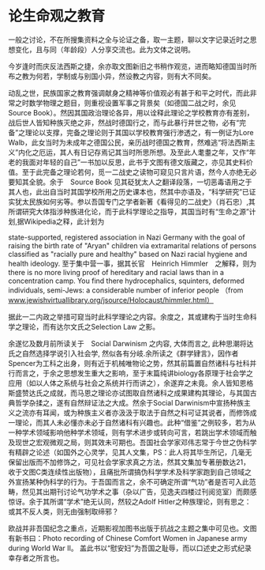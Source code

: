 # 论生命观之教育

一般之讨论，不在所搜集资料之全与论证之备，取一主题，聊以文字记录近时之思想变化，且与同（年龄段）人分享交流也。此为文体之说明。

今岁逢时而庆反法西斯之捷，余亦取文图新旧之书稍作观览，进而略知德国当时所布之教为何若，学制或与别国小异，然设教之内容，则有大不同矣。

动乱之世，民族国家之教育强调献身之精神等价值观必有甚于和平之时代，而此非常之时数学物理之题目，则重视设置军事之背景矣（如德国二战之时，余见Source Book）。然因其国政治理论各异，用以诠释此理论之学校教育亦有差别，战后世人皆知种族灭绝之非，然战时德国行之，而与此暴行并世之物，必有“完备”之理论以支撑，完备之理论则于其国以学校教育强行渗透之，有一例证为Lore Walb，此女当时为未成年之德国公民，亲历战时德国之教育，然难逃“将法西斯主义”内化之厄运，其人有日记存焉记其当时所思所想。及至此人耄耋之年，又作“年老的我面对年轻的自己”一书加以反思，此书于文图有德文版藏之，亦见其史料价值。至于此完备之理论若何，觅一二战史之读物可窥见只言片语，然今人亦绝无必要知其全貌。余于　Source Book 见其砭犹太人之翻译段落，一切恶毒语用之于其人也，此出自当时其国学校所用之历史课本也，然其中亦语及，“科学研究”已证实犹太民族如何劣等。参以吾国专门之学者新著《看得见的二战史》（肖石忠）,其所谓研究大体指涉种族进化论，而于此科学理论之指导，其国当时有“生命之源”计划,据Wikipedia之释，此计划为

state-supported, registered association in Nazi Germany with the goal of raising the birth rate of "Aryan" children via extramarital relations of persons classified as "racially pure and healthy" based on Nazi racial hygiene and health ideology. 至于集中营一事，据其长官　Heinrich Himmler　之解释，则为there is no more living proof of hereditary and racial laws than in a concentration camp. You find there hydrocephalics, squinters, deformed individuals, semi-Jews: a considerable number of inferior people （from www.jewishvirtuallibrary.org/jsource/Holocaust/himmler.html）

据此一二内政之举措可窥当时此科学理论之内容。余度之，其或建构于当时生命科学之理论，而有达尔文氏之Selection Law 之影。

余遂忆及数月前所读关于　Social Darwinism 之内容, 大体而言之, 此种思潮将达氏之自然选择学说引入社会学, 然似各有分岐.余所读之《群学肄言》，因作者Spencer为工科之出身，则有近于机械唯物论之势，然其前篇置自然诸科与社科并行而言之，于余之思想发生重大之影响，至于末篇纯讲biology各原理于社会学之应用（如以人体之系统与社会之系统并行而讲之），余遂弃之未竟。余人皆知恩格斯盛赞达氏之成就，而马恩之理论亦试图取自然诸科之成果建构其理论，与其国古典哲学杂揉之，遂有自然辩证法之大成。然余于Social Darwinism中宣扬种族主义之流亦有耳闻，或为种族主义者亦汲汲于取法于自然之科可证其说者，而修饰成一理论，而其人未必懂亦未必于自然诸科有兴趣也。此种“借鉴”之例较多，若为从一种学术领域影响他种学术领域，则有学术进步或转向可言，若跳出学术领域而触及现世之宏观微观之局，则其效未可期也。吾国社会学家邓伟志常于今世之伪科学有精辟之论述（如国外之心灵学，见其人文集，PS：此人将其毕生所记，几毫无保留出版而不加修饰之，可见社会学家求真之方法，然其文集加专著册数达21，收于文图C类连续性出版物），且痛批所谓搞伪科学学术及科学家跑到自己领域之外宣扬某种伪科学的行为。于吾国而言之，余不可确定所谓“气功”者是否可入此范畴，然见其出期刊讨论气功学术之事（杂以广告，见逸夫四楼过刊阅览室）而颇感惊讶。余于其所谓“学术”绝无认同，然较之Adolf Hitler之种族理论，则有思之：或其不反人类，则无由强制取缔邪？

欧战并非吾国纪念之重点，近期影视加图书出版于抗战之主题之集中可见也。文图有新书曰：Photo recording of Chinese Comfort Women in Japanese army during World War Ⅱ。 盖此书以“慰安妇”为吾国之耻辱，而以口述史之形式纪录幸存者之所言也。
